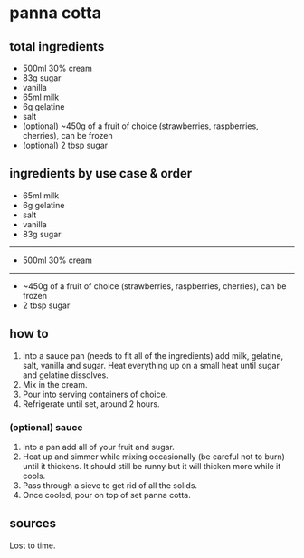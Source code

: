 # panna cotta

## total ingredients

- 500ml 30% cream
- 83g sugar
- vanilla
- 65ml milk
- 6g gelatine
- salt
- (optional) ~450g of a fruit of choice (strawberries, raspberries, cherries), can be frozen
- (optional) 2 tbsp sugar

## ingredients by use case & order

- 65ml milk
- 6g gelatine
- salt
- vanilla
- 83g sugar
---
- 500ml 30% cream
---
- ~450g of a fruit of choice (strawberries, raspberries, cherries), can be frozen
- 2 tbsp sugar

## how to

1. Into a sauce pan (needs to fit all of the ingredients) add milk, gelatine, salt, vanilla and sugar. Heat everything up on a small heat until sugar and gelatine dissolves.
2. Mix in the cream.
3. Pour into serving containers of choice.
4. Refrigerate until set, around 2 hours.

### (optional) sauce

1. Into a pan add all of your fruit and sugar.
2. Heat up and simmer while mixing occasionally (be careful not to burn) until it thickens. It should still be runny but it will thicken more while it cools.
3. Pass through a sieve to get rid of all the solids.
4. Once cooled, pour on top of set panna cotta.

## sources

Lost to time.
